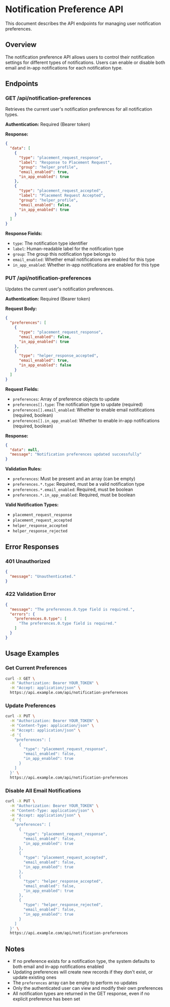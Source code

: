 # Notification Preference API

This document describes the API endpoints for managing user notification preferences.

## Overview

The notification preference API allows users to control their notification settings for different types of notifications. Users can enable or disable both email and in-app notifications for each notification type.

## Endpoints

### GET /api/notification-preferences

Retrieves the current user's notification preferences for all notification types.

**Authentication:** Required (Bearer token)

**Response:**
```json
{
  "data": [
    {
      "type": "placement_request_response",
      "label": "Response to Placement Request",
      "group": "helper_profile",
      "email_enabled": true,
      "in_app_enabled": true
    },
    {
      "type": "placement_request_accepted",
      "label": "Placement Request Accepted",
      "group": "helper_profile",
      "email_enabled": false,
      "in_app_enabled": true
    }
  ]
}
```

**Response Fields:**
- `type`: The notification type identifier
- `label`: Human-readable label for the notification type
- `group`: The group this notification type belongs to
- `email_enabled`: Whether email notifications are enabled for this type
- `in_app_enabled`: Whether in-app notifications are enabled for this type

### PUT /api/notification-preferences

Updates the current user's notification preferences.

**Authentication:** Required (Bearer token)

**Request Body:**
```json
{
  "preferences": [
    {
      "type": "placement_request_response",
      "email_enabled": false,
      "in_app_enabled": true
    },
    {
      "type": "helper_response_accepted",
      "email_enabled": true,
      "in_app_enabled": false
    }
  ]
}
```

**Request Fields:**
- `preferences`: Array of preference objects to update
- `preferences[].type`: The notification type to update (required)
- `preferences[].email_enabled`: Whether to enable email notifications (required, boolean)
- `preferences[].in_app_enabled`: Whether to enable in-app notifications (required, boolean)

**Response:**
```json
{
  "data": null,
  "message": "Notification preferences updated successfully"
}
```

**Validation Rules:**
- `preferences`: Must be present and an array (can be empty)
- `preferences.*.type`: Required, must be a valid notification type
- `preferences.*.email_enabled`: Required, must be boolean
- `preferences.*.in_app_enabled`: Required, must be boolean

**Valid Notification Types:**
- `placement_request_response`
- `placement_request_accepted`
- `helper_response_accepted`
- `helper_response_rejected`

## Error Responses

### 401 Unauthorized
```json
{
  "message": "Unauthenticated."
}
```

### 422 Validation Error
```json
{
  "message": "The preferences.0.type field is required.",
  "errors": {
    "preferences.0.type": [
      "The preferences.0.type field is required."
    ]
  }
}
```

## Usage Examples

### Get Current Preferences
```bash
curl -X GET \
  -H "Authorization: Bearer YOUR_TOKEN" \
  -H "Accept: application/json" \
  https://api.example.com/api/notification-preferences
```

### Update Preferences
```bash
curl -X PUT \
  -H "Authorization: Bearer YOUR_TOKEN" \
  -H "Content-Type: application/json" \
  -H "Accept: application/json" \
  -d '{
    "preferences": [
      {
        "type": "placement_request_response",
        "email_enabled": false,
        "in_app_enabled": true
      }
    ]
  }' \
  https://api.example.com/api/notification-preferences
```

### Disable All Email Notifications
```bash
curl -X PUT \
  -H "Authorization: Bearer YOUR_TOKEN" \
  -H "Content-Type: application/json" \
  -H "Accept: application/json" \
  -d '{
    "preferences": [
      {
        "type": "placement_request_response",
        "email_enabled": false,
        "in_app_enabled": true
      },
      {
        "type": "placement_request_accepted",
        "email_enabled": false,
        "in_app_enabled": true
      },
      {
        "type": "helper_response_accepted",
        "email_enabled": false,
        "in_app_enabled": true
      },
      {
        "type": "helper_response_rejected",
        "email_enabled": false,
        "in_app_enabled": true
      }
    ]
  }' \
  https://api.example.com/api/notification-preferences
```

## Notes

- If no preference exists for a notification type, the system defaults to both email and in-app notifications enabled
- Updating preferences will create new records if they don't exist, or update existing ones
- The `preferences` array can be empty to perform no updates
- Only the authenticated user can view and modify their own preferences
- All notification types are returned in the GET response, even if no explicit preference has been set